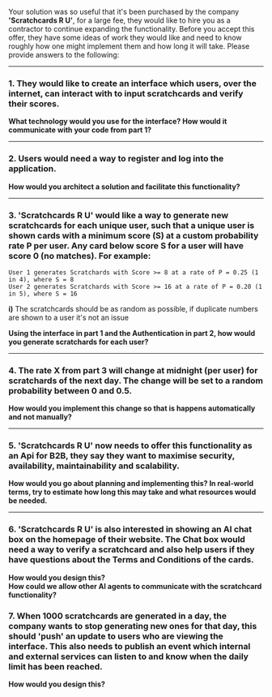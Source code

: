 
Your solution was so useful that it's been purchased by the company **'Scratchcards R U'**, for a large fee, they would like to hire you as a contractor to continue expanding the functionality. Before you accept this offer, they have some ideas of work they would like and need to know roughly how one might implement them and how long it will take. Please provide answers to the following:

---

### 1. They would like to create an interface which users, over the internet, can interact with to input scratchcards and verify their scores.

**What technology would you use for the interface? How would it communicate with your code from part 1?**

---

### 2. Users would need a way to register and log into the application.

**How would you architect a solution and facilitate this functionality?**

---

### 3. 'Scratchcards R U' would like a way to generate new scratchcards for each unique user, such that a unique user is shown cards with a minimum score (S) at a custom probability rate P per user. Any card below score S for a user will have score 0 (no matches). For example:

```
User 1 generates Scratchards with Score >= 8 at a rate of P = 0.25 (1 in 4), where S = 8  
User 2 generates Scratchards with Score >= 16 at a rate of P = 0.20 (1 in 5), where S = 16
```

**i)** The scratchcards should be as random as possible, if duplicate numbers are shown to a user it's not an issue

**Using the interface in part 1 and the Authentication in part 2, how would you generate scratchards for each user?**

---

### 4. The rate X from part 3 will change at midnight (per user) for scratchards of the next day. The change will be set to a random probability between 0 and 0.5.

**How would you implement this change so that is happens automatically and not manually?**

---

### 5. 'Scratchcards R U' now needs to offer this functionality as an Api for B2B, they say they want to maximise security, availability, maintainability and scalability.

**How would you go about planning and implementing this? In real-world terms, try to estimate how long this may take and what resources would be needed.**

---

### 6. 'Scratchcards R U' is also interested in showing an AI chat box on the homepage of their website. The Chat box would need a way to verify a scratchcard and also help users if they have questions about the Terms and Conditions of the cards.

**How would you design this?**  
**How could we allow other AI agents to communicate with the scratchcard functionality?**

### 7. When 1000 scratchcards are generated in a day, the company wants to stop generating new ones for that day, this should 'push' an update to users who are viewing the interface. This also needs to publish an event which internal and external services can listen to and know when the daily limit has been reached.

**How would you design this?**